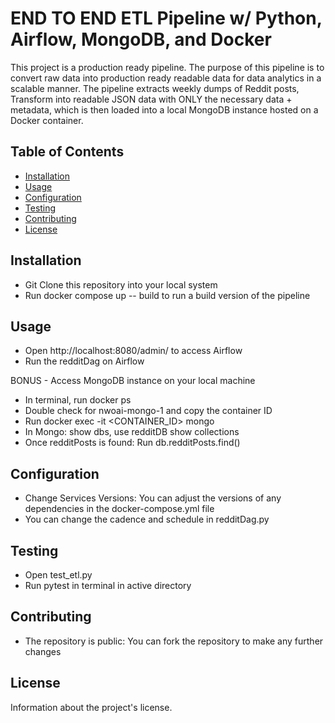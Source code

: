 # END TO END ETL Pipeline w/ Python, Airflow, MongoDB, and Docker

This project is a production ready pipeline. The purpose of this pipeline is to convert raw data into production ready readable data for data analytics in a scalable manner. The pipeline extracts weekly dumps of Reddit posts, Transform into readable JSON data with ONLY the necessary data + metadata, which is then loaded into a local MongoDB instance hosted on a Docker container. 

## Table of Contents
- [Installation](#installation)
- [Usage](#usage)
- [Configuration](#configuration)
- [Testing](#testing)
- [Contributing](#contributing)
- [License](#license)

## Installation

- Git Clone this repository into your local system
- Run docker compose up -- build to run a build version of the pipeline


## Usage

- Open http://localhost:8080/admin/ to access Airflow
- Run the redditDag on Airflow 

BONUS - Access MongoDB instance on your local machine
- In terminal, run docker ps
- Double check for nwoai-mongo-1 and copy the container ID
- Run docker exec -it <CONTAINER_ID> mongo
- In Mongo: show dbs, use redditDB show collections
- Once redditPosts is found: Run db.redditPosts.find()

## Configuration

- Change Services Versions: You can adjust the versions of any dependencies in the docker-compose.yml file
- You can change the cadence and schedule in redditDag.py

## Testing

- Open test_etl.py
- Run pytest in terminal in active directory

## Contributing

- The repository is public: You can fork the repository to make any further changes

## License

Information about the project's license.